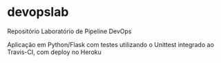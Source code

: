 # devopslab
Repositório Laboratório de Pipeline DevOps 

Aplicação em Python/Flask com testes utilizando o Unittest integrado ao Travis-CI, com deploy no Heroku
